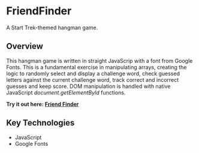 # FriendFinder
A Start Trek-themed hangman game.

## Overview
This hangman game is written in straight JavaScrip with a font from Google Fonts. This is a fundamental exercise in manipulating arrays, creating the logic to randomly select and display a challenge word, check guessed letters against the current challenge word, track correct and incorrect guesses and keep score. DOM manipulation is handled with native JavaScript *document.getElementById* functions.

**Try it out here: [Friend Finder](https://tranquil-caverns-49529.herokuapp.com/ "Title")**

## Key Technologies
* JavaScript
* Google Fonts
